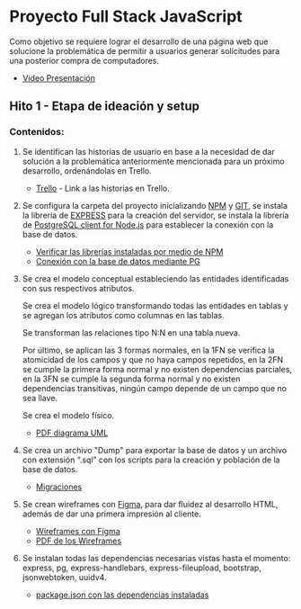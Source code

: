 # **Proyecto Full Stack JavaScript**

Como objetivo se requiere lograr el desarrollo de una página web que solucione la problemática de permitir a usuarios generar solicitudes para una posterior compra de computadores.  

- [Video Presentación](https://youtu.be/SfiaA57I6fY)

## Hito 1 - Etapa de ideación y setup

### Contenidos:

1. Se identifican las historias de usuario en base a la necesidad de dar solución a la problemática anteriormente mencionada para un próximo desarrollo, ordenándolas en Trello. 

   - [Trello](https://trello.com/invite/b/8fAxLvq9/a514181df2a1cc534b4db3490fb3e1a3/historias-web-site) - Link a las historias en Trello.
   
2.  Se configura la carpeta del proyecto inicializando [NPM]( https://www.npmjs.com/) y [GIT]( https://git-scm.com/), se instala la librería de [EXPRESS](https://www.npmjs.com/package/express) para la creación del servidor, se instala la librería de [PostgreSQL client for Node.js]( https://www.npmjs.com/package/pg) para establecer la conexión con la base de datos.

      - [Verificar las librerías instaladas por medio de NPM](https://github.com/WardMore/ProyectoFinal/blob/main/package.json)
      - [Conexión con la base de datos mediante PG](https://github.com/WardMore/ProyectoFinal/blob/main/services/db.service.js)

3. Se crea el modelo conceptual estableciendo las entidades identificadas con sus respectivos atributos.

   Se crea el modelo lógico transformando todas las entidades en tablas y se agregan los atributos como columnas en las tablas.

   Se transforman las relaciones tipo N:N en una tabla nueva.

   Por último, se aplican las 3 formas normales, en la 1FN se verifica la atomicidad de los campos y que no haya campos repetidos, en la 2FN se cumple la primera forma    normal y no existen dependencias parciales, en la 3FN se cumple la segunda forma normal y no existen dependencias transitivas, ningún campo depende de un campo que    no sea llave.

   Se crea el modelo físico.

   - [PDF diagrama UML](https://github.com/WardMore/ProyectoFinal/tree/main/UML)
   
4. Se crea un archivo "Dump" para exportar la base de datos y un archivo con extensión “.sql” con los scripts para la creación y población de la base de datos.
   
   - [Migraciones](https://github.com/WardMore/ProyectoFinal/tree/main/script)
 
5. Se crean wireframes con [Figma]( https://www.figma.com/), para dar fluidez al desarrollo HTML, además de dar una primera impresión al cliente.
   
   - [Wireframes con Figma](https://www.figma.com/file/Sr4MDMaeiepemrjxE8Ygfm/Untitled?node-id=0%3A1)
   - [PDF de los Wireframes](https://github.com/WardMore/ProyectoFinal/tree/main/wireFrames)

6. Se instalan todas las dependencias necesarias vistas hasta el momento: express, pg, express-handlebars, express-fileupload, bootstrap, jsonwebtoken, uuidv4.

   - [package.json con las dependencias instaladas](https://github.com/WardMore/ProyectoFinal/blob/main/package.json)

